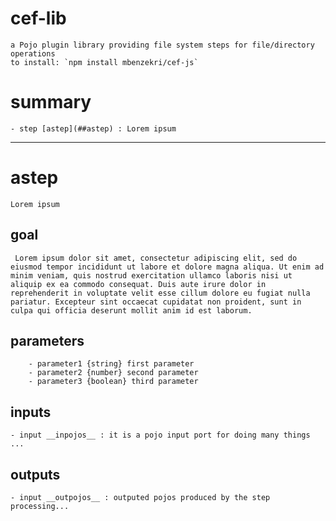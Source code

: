 # cef-lib
    a Pojo plugin library providing file system steps for file/directory operations
    to install: `npm install mbenzekri/cef-js`

# summary
    - step [astep](##astep) : Lorem ipsum
---
# astep
    Lorem ipsum

## goal

     Lorem ipsum dolor sit amet, consectetur adipiscing elit, sed do eiusmod tempor incididunt ut labore et dolore magna aliqua. Ut enim ad minim veniam, quis nostrud exercitation ullamco laboris nisi ut aliquip ex ea commodo consequat. Duis aute irure dolor in reprehenderit in voluptate velit esse cillum dolore eu fugiat nulla pariatur. Excepteur sint occaecat cupidatat non proident, sunt in culpa qui officia deserunt mollit anim id est laborum.

## parameters
        - parameter1 {string} first parameter 
        - parameter2 {number} second parameter 
        - parameter3 {boolean} third parameter 

## inputs
    - input __inpojos__ : it is a pojo input port for doing many things ... 

## outputs
    - input __outpojos__ : outputed pojos produced by the step processing... 
